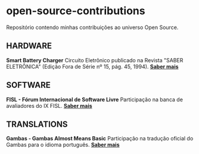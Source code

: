 # open-source-contributions

Repositório contendo minhas contribuições ao universo Open Source.

## HARDWARE
**Smart Battery Charger**
Circuito Eletrônico publicado na Revista "SABER ELETRÔNICA" (Edição Fora de Série nº 15, pág. 45, 1994).
**[Saber mais](link)**

## SOFTWARE
**FISL - Fórum Internacional de Software Livre**
Participação na banca de avaliadores do IX FISL.
**[Saber mais](link)**


## TRANSLATIONS
**Gambas - Gambas Almost Means Basic**
Participação na tradução oficial do Gambas para o idioma português.
**[Saber mais](link)**

